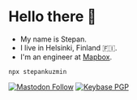 # Hello there 👋

- My name is Stepan. 
- I live in Helsinki, Finland 🇫🇮.
- I'm an engineer at [Mapbox](https://mapbox.com/).

```shell
npx stepankuzmin
```

[![Mastodon Follow](https://img.shields.io/mastodon/follow/109257825833659932?style=flat&labelColor=545454&color=313131)](https://mastodon.social/@StepanKuzmin) [![Keybase PGP](https://img.shields.io/keybase/pgp/stepankuzmin?style=flat&labelColor=545454&color=313131)](https://github.com/stepankuzmin.gpg)
